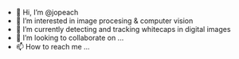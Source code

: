 - 👋 Hi, I’m @jopeach
- 👀 I’m interested in image procesing & computer vision
- 🌱 I’m currently detecting and tracking whitecaps in digital images
- 💞️ I’m looking to collaborate on ...
- 📫 How to reach me ...

<!---
jopeach/jopeach is a ✨ special ✨ repository because its `README.md` (this file) appears on your GitHub profile.
You can click the Preview link to take a look at your changes.
--->
